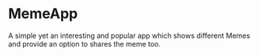 # MemeApp
 A simple yet an interesting and popular app which shows different Memes and provide an option to shares the meme too. 

